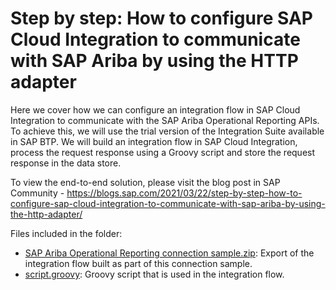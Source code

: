 # Step by step: How to configure SAP Cloud Integration to communicate with SAP Ariba by using the HTTP adapter

Here we cover how we can configure an integration flow in SAP Cloud Integration to communicate with the SAP Ariba Operational Reporting APIs. To achieve this, we will use the trial version of the Integration Suite available in SAP BTP. We will build an integration flow in SAP Cloud Integration, process the request response using a Groovy script and store the request response in the data store.

To view the end-to-end solution, please visit the blog post in SAP Community - https://blogs.sap.com/2021/03/22/step-by-step-how-to-configure-sap-cloud-integration-to-communicate-with-sap-ariba-by-using-the-http-adapter/

Files included in the folder:
- [SAP Ariba Operational Reporting connection sample.zip](./SAP-Ariba-Operational-Reporting-connection-sample.zip): Export of the integration flow built as part of this connection sample.
- [script.groovy](script.groovy): Groovy script that is used in the integration flow.